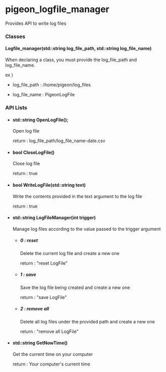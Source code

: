 # pigeon_logfile_manager

Provides API to write log files

### Classes
   #### Logfile_manager(std::string log_file_path, std::string log_file_name)
   
   When declaring a class, you must provide the log_file_path and log_file_name.
   
   ex ) 
   
   - log_file_path : /home/pigeon/log_files
   
   - log_file_name : PigeonLogFile
   
   ### API Lists
   - #### std::string OpenLogFile();
   
     Open log file
     
     return : log_file_path/log_file_name-date.csv
     
   - #### bool CloseLogFile()
     
     Close log file
     
     return : true
   
   - #### bool WriteLogFile(std::string text)
     
     Write the contents provided in the text argument to the log file
     
     return : true
     
   - #### std::string LogFileManager(int trigger)
     
     Manage log files according to the value passed to the trigger argument
     
     - ##### 0 : reset
     
       Delete the current log file and create a new one
       
       return : "reset LogFile"
       
     - ##### 1 : save
     
       Save the log file being created and create a new one
       
       return : "save LogFile"
       
      - ##### 2 : remove all
     
        Delete all log files under the provided path and create a new one
       
        return : "remove all LogFile"
     
   - #### std::string GetNowTime()
     
     Get the current time on your computer
     
     return : Your computer's current time
     
     
   
   
   

